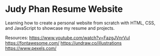 # Judy Phan Resume Website

Learning how to create a personal website from scratch with HTML, CSS, and JavaScript to showcase my resume and projects.

Resources:
https://www.youtube.com/watch?v=FazgJVnrVuI
https://fontawesome.com/
https://undraw.co/illustrations
https://www.pexels.com/
